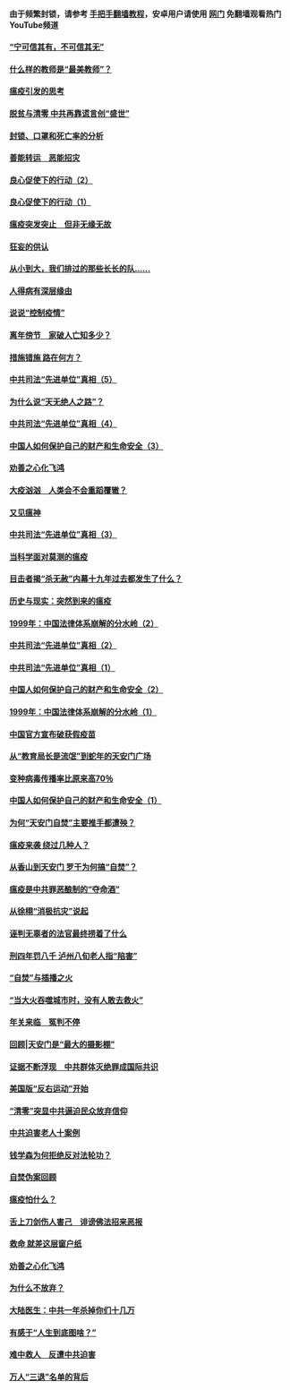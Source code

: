 #### 由于频繁封锁，请参考 [手把手翻墙教程](https://github.com/gfw-breaker/guides/wiki/)，安卓用户请使用 [网门](https://github.com/gfw-breaker/nogfw/blob/master/dl.md?t=03110900) 免翻墙观看热门YouTube频道 

#### [“宁可信其有，不可信其无”](../pages/19/421691.md?t=03110900) 

#### [什么样的教师是“最美教师”？](../pages/19/421755.md?t=03110900) 

#### [瘟疫引发的思考](../pages/19/421594.md?t=03110900) 

#### [脱贫与清零 中共再靠谎言创“盛世”](../pages/19/421590.md?t=03110900) 

#### [封锁、口罩和死亡率的分析](../pages/19/421495.md?t=03110900) 

#### [善能转运　恶能招灾](../pages/19/421334.md?t=03110900) 

#### [良心促使下的行动（2）](../pages/19/421361.md?t=03110900) 

#### [良心促使下的行动（1）](../pages/19/421302.md?t=03110900) 

#### [瘟疫突发突止　但非无缘无故](../pages/19/421281.md?t=03110900) 

#### [狂妄的供认](../pages/19/421199.md?t=03110900) 

#### [从小到大，我们排过的那些长长的队……](../pages/19/421243.md?t=03110900) 

#### [人得病有深层缘由](../pages/19/420864.md?t=03110900) 

#### [说说“控制疫情”](../pages/19/420831.md?t=03110900) 

#### [离年傍节　家破人亡知多少？](../pages/19/420563.md?t=03110900) 

#### [措施错施  路在何方？](../pages/19/420076.md?t=03110900) 

#### [中共司法“先进单位”真相（5）](../pages/19/419453.md?t=03110900) 

#### [为什么说“天无绝人之路”？](../pages/19/419618.md?t=03110900) 

#### [中共司法“先进单位”真相（4）](../pages/19/419452.md?t=03110900) 

#### [中国人如何保护自己的财产和生命安全（3）](../pages/19/419405.md?t=03110900) 

#### [劝善之心化飞鸿](../pages/19/418758.md?t=03110900) 

#### [大疫汹汹　人类会不会重蹈覆辙？](../pages/19/419691.md?t=03110900) 

#### [又见瘟神](../pages/19/419225.md?t=03110900) 

#### [中共司法“先进单位”真相（3）](../pages/19/419451.md?t=03110900) 

#### [当科学面对莫测的瘟疫](../pages/19/419625.md?t=03110900) 

#### [目击者揭“杀无赦”内幕十九年过去都发生了什么？](../pages/19/419617.md?t=03110900) 

#### [历史与现实：突然到来的瘟疫](../pages/19/419619.md?t=03110900) 

#### [1999年：中国法律体系崩解的分水岭（2）](../pages/19/419455.md?t=03110900) 

#### [中共司法“先进单位”真相（2）](../pages/19/419450.md?t=03110900) 

#### [中共司法“先进单位”真相（1）](../pages/19/419449.md?t=03110900) 

#### [中国人如何保护自己的财产和生命安全（2）](../pages/19/419404.md?t=03110900) 

#### [1999年：中国法律体系崩解的分水岭（1）](../pages/19/419454.md?t=03110900) 

#### [中国官方宣布破获假疫苗](../pages/19/419504.md?t=03110900) 

#### [从“教育局长是流氓”到蛇年的天安门广场](../pages/19/419470.md?t=03110900) 

#### [变种病毒传播率比原来高70％](../pages/19/419456.md?t=03110900) 

#### [中国人如何保护自己的财产和生命安全（1）](../pages/19/419403.md?t=03110900) 

#### [为何“天安门自焚”主要推手都遭殃？](../pages/19/419348.md?t=03110900) 

#### [瘟疫来袭 绕过几种人？](../pages/19/419349.md?t=03110900) 

#### [从香山到天安门 罗干为何搞“自焚”？](../pages/19/419270.md?t=03110900) 

#### [瘟疫是中共罪恶酿制的“夺命酒”](../pages/19/419223.md?t=03110900) 

#### [从徐栩“消极抗灾”说起](../pages/19/419224.md?t=03110900) 

#### [诬判无辜者的法官最终捞着了什么](../pages/19/419268.md?t=03110900) 

#### [刑四年罚八千 泸州八旬老人指“陷害”](../pages/19/419232.md?t=03110900) 

#### [“自焚”与插播之火](../pages/19/419226.md?t=03110900) 

#### [“当大火吞噬城市时，没有人敢去救火”](../pages/19/419077.md?t=03110900) 

#### [年关来临　冤判不停](../pages/19/419093.md?t=03110900) 

#### [回顾|天安门是“最大的摄影棚”](../pages/19/380866.md?t=03110900) 

#### [证据不断浮现　中共群体灭绝罪成国际共识](../pages/19/419031.md?t=03110900) 

#### [美国版“反右运动”开始](../pages/19/419030.md?t=03110900) 

#### [“清零”突显中共逼迫民众放弃信仰](../pages/19/418995.md?t=03110900) 

#### [中共迫害老人十案例](../pages/19/418831.md?t=03110900) 

#### [钱学森为何拒绝反对法轮功？](../pages/19/418905.md?t=03110900) 

#### [自焚伪案回顾](../pages/19/418799.md?t=03110900) 

#### [瘟疫怕什么？](../pages/19/418800.md?t=03110900) 

#### [舌上刀剑伤人害己　诽谤佛法招来恶报](../pages/19/418731.md?t=03110900) 

#### [救命 就差这层窗户纸](../pages/19/418706.md?t=03110900) 

#### [劝善之心化飞鸿](../pages/19/416766.md?t=03110900) 

#### [为什么不放弃？](../pages/19/418691.md?t=03110900) 

#### [大陆医生：中共一年杀掉你们十几万](../pages/19/418670.md?t=03110900) 

#### [有感于“人生到底图啥？”](../pages/19/418624.md?t=03110900) 

#### [难中救人　反遭中共迫害](../pages/19/418414.md?t=03110900) 

#### [万人“三退”名单的背后](../pages/19/418505.md?t=03110900) 

